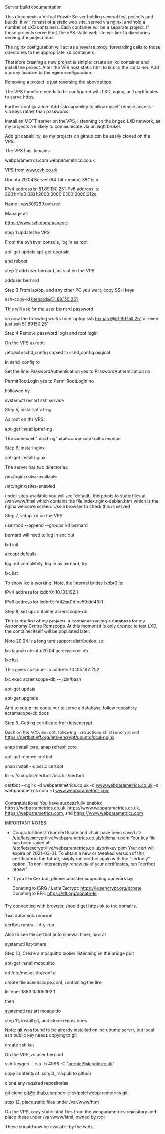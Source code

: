 Server build documentation

This documents a Virtual Private Server holding several test projects and builds. It will consist of a static web site, served via nginx, and hold a number of LXD containers. Each container will be a separate project. If these projects serve html, the VPS static web site will link to directories serving the project html.

The nginx configuration will act as a reverse proxy, forwarding calls to those directories to the appropriate lxd containers.

Therefore creating a new project is simple: create an lxd container and install the project. Alter the VPS host static html to link to the container. Add a proxy location to the nginx configuration.

Removing a project is just reversing the above steps.

The VPS therefore needs to be configured with LXD, nginx, and certificates to serve https.

Further configuration: Add ssh capability to allow myself remote access - via keys rather than passwords.

Install an MQTT server on the VPS, listenning on the briged LXD network, as my projects are likely to communicate via an mqtt broker.

Add git capability, so my projects on github can be easily cloned on the VPS.

The VPS has domains

webparametrics.com
webparametrics.co.uk

VPS from www.ovh.co.uk

Ubuntu 20.04 Server (64-bit version)
38Gbits

IPv4 address is: 51.89.150.251
IPv6 address is: 2001:41d0:0801:2000:0000:0000:0000:212c

Name : vps806299.ovh.net

Manage at:

https://www.ovh.com/manager


step 1 update the VPS

From the ovh kvm console, log in as root

apt-get update
apt-get upgrade

and reboot


step 2 add user bernard, as root on the VPS

adduser bernard


Step 3 From laptop, and any other PC you want, copy SSH keys

ssh-copy-id bernard@51.89.150.251

This will ask for the user bernard password

so now the following works from laptop
ssh bernard@51.89.150.251
or even just
ssh 51.89.150.251

Step 4 Remove password login and root login

On the VPS as root:

/etc/ssh/sshd_config copied to sshd_config.original

in sshd_config ro

Set the line:
PasswordAuthentication yes
to
PasswordAuthentication no

PermitRootLogin yes
to
PermitRootLogin no

Followed by

systemctl restart ssh.service


Step 5, install iptraf-ng

As root on the VPS:

apt-get install iptraf-ng

The command "iptraf-ng" starts a console traffic monitor


Step 6, install nginx

apt-get install nginx

The server has two directories:

/etc/nginx/sites-available

/etc/nginx/sites-enabled

under sites-available you will see 'default', this points to static files
at /var/www/html which contains the file index.nginx-debian.html which is
the nginx welcome screen. Use a browser to check this is served


Step 7, setup lxd on the VPS

usermod --append --groups lxd bernard

bernard will need to log in and out

lxd init

accept defaults

log out completely, log in as bernard, try

lxc list

To show lxc is working. Note, the internal bridge lxdbr0 is:

IPv4 address for lxdbr0: 10.105.192.1

IPv6 address for lxdbr0: fd42:ad1d:ba59:dd49::1


Step 8, set up container acremscope-db

This is the first of my projects, a container serving a database for my Astronomy Centre Remscope. At this moment it is only created to test LXD, the container itself will be populated later.

Note 20.04 is a long tem support distribution, so:

lxc launch ubuntu:20.04 acremscope-db

lxc list

This gives container ip address 10.105.192.252

lxc exec acremscope-db -- /bin/bash

apt-get update

apt-get upgrade

And to setup the container to serve a database, follow repository acremscope-db docs


Step 9, Getting certificate from letsencrypt

Back on the VPS, as root, following instructions at letsencrypt and https://certbot.eff.org/lets-encrypt/ubuntufocal-nginx

snap install core; snap refresh core

apt-get remove certbot

snap install --classic certbot

ln -s /snap/bin/certbot /usr/bin/certbot

certbot --nginx  -d webparametrics.co.uk -d www.webparametrics.co.uk -d webparametrics.com -d www.webparametrics.com

###

Congratulations! You have successfully enabled https://webparametrics.co.uk,
https://www.webparametrics.co.uk, https://webparametrics.com, and
https://www.webparametrics.com


IMPORTANT NOTES:
 - Congratulations! Your certificate and chain have been saved at:
   /etc/letsencrypt/live/webparametrics.co.uk/fullchain.pem
   Your key file has been saved at:
   /etc/letsencrypt/live/webparametrics.co.uk/privkey.pem
   Your cert will expire on 2021-03-31. To obtain a new or tweaked
   version of this certificate in the future, simply run certbot again
   with the "certonly" option. To non-interactively renew *all* of
   your certificates, run "certbot renew"
 - If you like Certbot, please consider supporting our work by:

   Donating to ISRG / Let's Encrypt:   https://letsencrypt.org/donate
   Donating to EFF:                    https://eff.org/donate-le

###

Try connecting with browser, should get https ok to the domains.

Test automatic renewal

certbot renew --dry-run

Also to see the certbot auto renewal timer, look at

systemctl list-timers


Step 10, Create a mosquitto broker listenning on the bridge port

apt-get install mosquitto

cd /etc/mosquitto/conf.d

create file acremscope.conf, containing the line

listener 1883 10.105.192.1

then

systemctl restart mosquitto



step 11, install git, and clone repositories

Note: git was found to be already installed on the ubuntu server, but local ssh public key needs copying to git

create ssh key

On the VPS, as user bernard

ssh-keygen -t rsa -b 4096 -C "bernie@skipole.co.uk"

copy contents of .ssh/id_rsa.pub to github

clone any required repositories

git clone git@github.com:bernie-skipole/webparametrics.git



step 12, place static files under /var/www/html

On the VPS, copy static html files from the webparametrics repository
and place these under /var/www/html, owned by root

These should now be available by the web.




